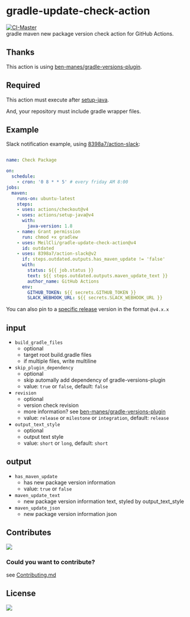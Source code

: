 # gradle-update-check-action
[![CI-Master](https://github.com/MeilCli/gradle-update-check-action/actions/workflows/ci-master.yml/badge.svg)](https://github.com/MeilCli/gradle-update-check-action/actions/workflows/ci-master.yml)  
gradle maven new package version check action for GitHub Actions.

## Thanks
This action is using [ben-manes/gradle-versions-plugin](https://github.com/ben-manes/gradle-versions-plugin).

## Required
This action must execute after [setup-java](https://github.com/actions/setup-java).

And, your repository must include gradle wrapper files.

## Example
Slack notification example, using [8398a7/action-slack](https://github.com/8398a7/action-slack):

```yaml

name: Check Package

on: 
  schedule:
    - cron: '0 8 * * 5' # every friday AM 8:00
jobs:
  maven:
    runs-on: ubuntu-latest
    steps:
    - uses: actions/checkout@v4
    - uses: actions/setup-java@v4
      with:
        java-version: 1.8
    - name: Grant permission
      run: chmod +x gradlew
    - uses: MeilCli/gradle-update-check-action@v4
      id: outdated
    - uses: 8398a7/action-slack@v2
      if: steps.outdated.outputs.has_maven_update != 'false'
      with:
        status: ${{ job.status }}
        text: ${{ steps.outdated.outputs.maven_update_text }}
        author_name: GitHub Actions
      env:
        GITHUB_TOKEN: ${{ secrets.GITHUB_TOKEN }}
        SLACK_WEBHOOK_URL: ${{ secrets.SLACK_WEBHOOK_URL }}
```
You can also pin to a [specific release](https://github.com/MeilCli/gradle-update-check-action/releases) version in the format `@v4.x.x`

## input
- `build_gradle_files`
  - optional
  - target root build.gradle files
  - if multiple files, write multiline
- `skip_plugin_dependency`
  - optional
  - skip automally add dependency of gradle-versions-plugin
  - value: `true` or `false`, default: `false`
- `revision`
  - optional
  - version check revision
  - more information? see [ben-manes/gradle-versions-plugin](https://github.com/ben-manes/gradle-versions-plugin)
  - value: `release` or `milestone` or `integration`, default: `release`
- `output_text_style`
  - optional
  - output text style
  - value: `short` or `long`, default: `short`

## output
- `has_maven_update`
  - has new package version information
  - value: `true` or `false`
- `maven_update_text`
  - new package version information text, styled by output_text_style
- `maven_update_json`
  - new package version information json

## Contributes
[<img src="https://gist.github.com/MeilCli/d52f6f6978c53889b76bf5ab35478baf/raw/99289e53693c8bfa1bb50361772e95f95bf62e76/metrics_contributors.svg">](https://github.com/MeilCli/gradle-update-check-action/graphs/contributors)

### Could you want to contribute?
see [Contributing.md](./.github/CONTRIBUTING.md)

## License
[<img src="https://gist.github.com/MeilCli/d52f6f6978c53889b76bf5ab35478baf/raw/99289e53693c8bfa1bb50361772e95f95bf62e76/metrics_licenses.svg">](LICENSE)